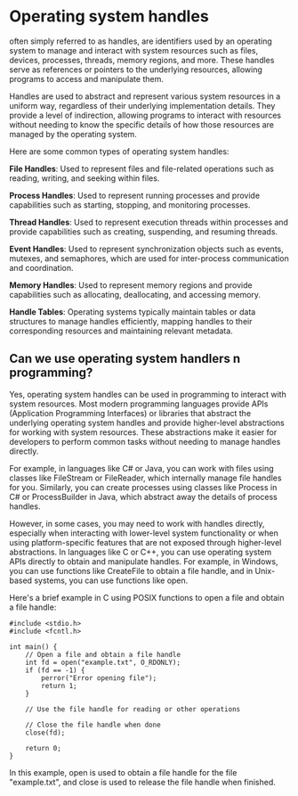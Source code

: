 # Operating system handles

often simply referred to as handles, are identifiers used by an operating system to manage and interact with system resources such as files, devices, processes, threads, memory regions, and more. These handles serve as references or pointers to the underlying resources, allowing programs to access and manipulate them.

Handles are used to abstract and represent various system resources in a uniform way, regardless of their underlying implementation details. They provide a level of indirection, allowing programs to interact with resources without needing to know the specific details of how those resources are managed by the operating system.

Here are some common types of operating system handles:

**File Handles**: Used to represent files and file-related operations such as reading, writing, and seeking within files.

**Process Handles**: Used to represent running processes and provide capabilities such as starting, stopping, and monitoring processes.

**Thread Handles**: Used to represent execution threads within processes and provide capabilities such as creating, suspending, and resuming threads.

**Event Handles**: Used to represent synchronization objects such as events, mutexes, and semaphores, which are used for inter-process communication and coordination.

**Memory Handles**: Used to represent memory regions and provide capabilities such as allocating, deallocating, and accessing memory.

**Handle Tables**: Operating systems typically maintain tables or data structures to manage handles efficiently, mapping handles to their corresponding resources and maintaining relevant metadata.

## Can we use operating system handlers n programming? 

Yes, operating system handles can be used in programming to interact with system resources. Most modern programming languages provide APIs (Application Programming Interfaces) or libraries that abstract the underlying operating system handles and provide higher-level abstractions for working with system resources. These abstractions make it easier for developers to perform common tasks without needing to manage handles directly.

For example, in languages like C# or Java, you can work with files using classes like FileStream or FileReader, which internally manage file handles for you. Similarly, you can create processes using classes like Process in C# or ProcessBuilder in Java, which abstract away the details of process handles.

However, in some cases, you may need to work with handles directly, especially when interacting with lower-level system functionality or when using platform-specific features that are not exposed through higher-level abstractions. In languages like C or C++, you can use operating system APIs directly to obtain and manipulate handles. For example, in Windows, you can use functions like CreateFile to obtain a file handle, and in Unix-based systems, you can use functions like open.

Here's a brief example in C using POSIX functions to open a file and obtain a file handle:

```
#include <stdio.h>
#include <fcntl.h>

int main() {
    // Open a file and obtain a file handle
    int fd = open("example.txt", O_RDONLY);
    if (fd == -1) {
        perror("Error opening file");
        return 1;
    }
    
    // Use the file handle for reading or other operations
    
    // Close the file handle when done
    close(fd);
    
    return 0;
}
```
In this example, open is used to obtain a file handle for the file "example.txt", and close is used to release the file handle when finished.
